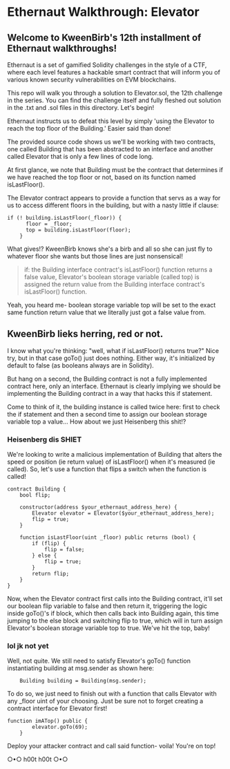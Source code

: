 # Ethernaut Walkthrough: Elevator
## Welcome to KweenBirb's 12th installment of Ethernaut walkthroughs! 

Ethernaut is a set of gamified Solidity challenges in the style of a CTF, where each level features a hackable smart contract that will inform you of various known security vulnerabilities on EVM blockchains.

This repo will walk you through a solution to Elevator.sol, the 12th challenge in the series. You can find the challenge itself and fully fleshed out solution in the .txt and .sol files in this directory. Let's begin!

Ethernaut instructs us to defeat this level by simply 'using the Elevator to reach the top floor of the Building.' Easier said than done!

The provided source code shows us we'll be working with two contracts, one called Building that has been abstracted to an interface and another called Elevator that is only a few lines of code long.

At first glance, we note that Building must be the contract that determines if we have reached the top floor or not, based on its function named isLastFloor().

The Elevator contract appears to provide a function that servs as a way for us to access different floors in the building, but with a nasty little if clause:

```
if (! building.isLastFloor(_floor)) {
      floor = _floor;
      top = building.isLastFloor(floor);
    }
```

What gives!? KweenBirb knows she's a birb and all so she can just fly to whatever floor she wants but those lines are just nonsensical!

>if:
    the Building interface contract's isLastFloor() function returns a false value, 
        Elevator's boolean storage variable (called top) is assigned the return value from the Building interface contract's isLastFloor() function. 
        
Yeah, you heard me- boolean storage variable top will be set to the exact same function return value that we literally just got a false value from.

## KweenBirb lieks herring, red or not.
I know what you're thinking: "well, what if isLastFloor() returns true?" Nice try, but in that case goTo() just does nothing. Either way, it's initialized by default to false (as booleans always are in Solidity).

But hang on a second, the Building contract is not a fully implemented contract here, only an interface. Ethernaut is clearly implying we should be implementing the Building contract in a way that hacks this if statement.

Come to think of it, the building instance is called twice here: first to check the if statement and then a second time to assign our boolean storage variable top a value... How about we just Heisenberg this shit!?

### Heisenberg dis SHIET

We're looking to write a malicious implementation of Building that alters the speed or position (ie return value) of isLastFloor() when it's measured (ie called). So, let's use a function that flips a switch when the function is called!

```
contract Building {
    bool flip;

    constructor(address $your_ethernaut_address_here) {
        Elevator elevator = Elevator($your_ethernaut_address_here);
        flip = true;
    }

    function isLastFloor(uint _floor) public returns (bool) {
        if (flip) {
            flip = false;
        } else {
            flip = true;
        }
        return flip;
    }
}
```

Now, when the Elevator contract first calls into the Building contract, it'll set our boolean flip variable to false and then return it, triggering the logic inside goTo()'s if block, which then calls back into Building again, this time jumping to the else block and switching flip to true, which will in turn assign Elevator's boolean storage variable top to true. We've hit the top, baby!

### lol jk not yet
Well, not quite. We still need to satisfy Elevator's goTo() function instantiating building at msg.sender as shown here:

```
    Building building = Building(msg.sender);
```

To do so, we just need to finish out with a function that calls Elevator with any _floor uint of your choosing. Just be sure not to forget creating a contract interface for Elevator first!

```
function imATop() public {
        elevator.goTo(69);
    }
```

Deploy your attacker contract and call said function- voila! You're on top!

○•○ h00t h00t ○•○